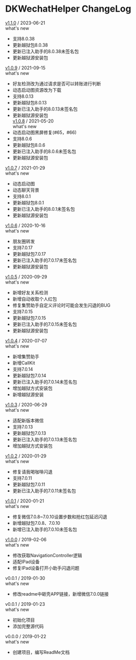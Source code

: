# DKWechatHelper ChangeLog  

[v1.1.0](https://github.com/DKWechatHelper/DKWechatHelper/releases/tag/1.1.0) / 2023-06-21  
what's new    
* 支持8.0.38   
* 更新越狱包8.0.38   
* 更新已注入助手的8.0.38未签名包  
* 更新越狱源安装包  

[v1.0.9](https://github.com/DKWechatHelper/DKWechatHelper/releases/tag/1.0.9) / 2021-09-15  
what's new  
* 好友检测改为通过请求是否可以转账进行判断  
* 动态启动图资源改为下载    
* 支持8.0.13  
* 更新越狱包8.0.13   
* 更新已注入助手的8.0.13未签名包  
* 更新越狱源安装包  
[v1.0.8](https://github.com/DKWechatHelper/DKWechatHelper/releases/tag/1.0.8) / 2021-05-20  
what's new  
* 动态启动图黑屏修复(#65，#66)
* 支持8.0.6  
* 更新越狱包8.0.6 
* 更新已注入助手的8.0.6未签名包
* 更新越狱源安装包  

[v1.0.7](https://github.com/DKWechatHelper/DKWechatHelper/releases/tag/1.0.7) / 2021-01-29  
what's new  
* 动态启动图
* 动态聊天背景
* 支持8.0.1  
* 更新越狱包8.0.1 
* 更新已注入助手的8.0.1未签名包
* 更新越狱源安装包  

[v1.0.6](https://github.com/DKWechatHelper/DKWechatHelper/releases/tag/1.0.6) / 2020-10-16  
what's new  
* 朋友圈转发
* 支持7.0.17
* 更新越狱包7.0.17
* 更新已注入助手的7.0.17未签名包
* 更新越狱源安装包  

[v1.0.5](https://github.com/DKWechatHelper/DKWechatHelper/releases/tag/1.0.5) / 2020-09-29  
what's new  
* 新增好友关系检测
* 新增自动收取个人红包
* 修复集赞助手自定义评论时可能会发生闪退的BUG
* 支持7.0.15
* 更新越狱包7.0.15
* 更新已注入助手的7.0.15未签名包
* 更新越狱源安装包  

[v1.0.4](https://github.com/DKWechatHelper/DKWechatHelper/releases/tag/1.0.4) / 2020-07-07  
what's new  
* 新增集赞助手
* 新增CallKit
* 支持7.0.14
* 更新越狱包7.0.14
* 更新已注入助手的7.0.14未签名包
* 增加越狱方式安装包 
* 新增越狱源安装

[v1.0.3](https://github.com/DKWechatHelper/DKWechatHelper/releases/tag/1.0.3) / 2020-06-29  
what's new  
* 适配新版本微信
* 支持7.0.13
* 更新越狱包7.0.13
* 更新已注入助手的7.0.13未签名包
* 增加越狱方式安装包

[v1.0.2](https://github.com/DKWechatHelper/DKWechatHelper/releases/tag/1.0.2) / 2020-01-29  
what's new  
* 修复请我喝咖啡闪退
* 支持7.0.11
* 更新越狱包7.0.11
* 更新已注入助手的7.0.11未签名包


[v1.0.1](https://github.com/DKWechatHelper/DKWechatHelper/releases/tag/1.0.1) / 2020-01-21  
what's new  

* 修复微信7.0.8~7.0.10设置步数和抢红包延迟闪退
* 新增越狱包7.0.8、7.0.10
* 新增已注入助手的7.0.10未签名包


[v1.0.0](https://github.com/DKWechatHelper/DKWechatHelper/releases/tag/1.0.0) / 2019-02-06    
what's new

* 修改获取NavigationController逻辑  
* 适配IPad设备  
* 修复IPad设备打开小助手闪退问题  


v0.0.1 / 2019-01-30  
what's new  

* 修改readme中砸壳APP链接，新增微信7.0.0链接  


v0.0.1 / 2019-01-23  
what's new  

* 初始化项目   
* 添加完整源代码  


v0.0.0 / 2019-01-22    
what's new  

* 创建项目，编写ReadMe文档  